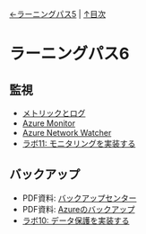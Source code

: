 [←ラーニングパス5](lp05.md) | [↑目次](README.md)

# ラーニングパス6

## 監視

- [メトリックとログ](../AZ-303/pdf/mod15/メトリックとログの例.pdf)
- [Azure Monitor](../AZ-104/pdf/mod11/Azure%20Monitor.pdf)
- [Azure Network Watcher](../AZ-104/pdf/mod11/Network%20Watcher.pdf)
- [ラボ11: モニタリングを実装する](lab11cs.md)

## バックアップ

- PDF資料: [バックアップセンター](../AZ-305/pdf/Azure%20Backup.pdf)
- PDF資料: [Azureのバックアップ](../AZ-104/pdf/mod10/%E3%83%87%E3%83%BC%E3%82%BF%E4%BF%9D%E8%AD%B7%E3%81%A8%E3%83%90%E3%83%83%E3%82%AF%E3%82%A2%E3%83%83%E3%83%97.pdf)
- [ラボ10: データ保護を実装する](lab10cs.md)

<!--
- [Log Analytics](../log-analytics/log-analytics.md)
-->